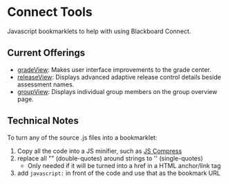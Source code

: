 # Connect Tools
Javascript bookmarklets to help with using Blackboard Connect.

## Current Offerings

- [gradeView](gradeView.md): Makes user interface improvements to the grade center.
- [releaseView](releaseView.md): Displays advanced adaptive release control details beside assessment names.
- [groupView](groupView.md): Displays individual group members on the group overview page.

## Technical Notes
To turn any of the source .js files into a bookmarklet:

1. Copy all the code into a JS minifier, such as [JS Compress](http://jscompress.com/)
2. replace all "" (double-quotes) around strings to '' (single-quotes)
    - Only needed if it will be turned into a href in a HTML anchor/link tag
3. add `javascript:` in front of the code and use that as the bookmark URL